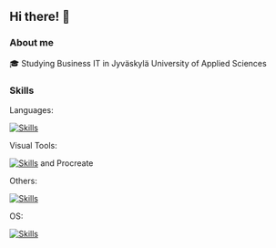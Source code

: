 ## Hi there! 🦊

### About me

🎓 Studying Business IT in Jyväskylä University of Applied Sciences

### Skills
Languages:

[![Skills](https://skillicons.dev/icons?i=js,html,css,bash,mysql,powershell)](https://skillicons.dev)

Visual Tools:

[![Skills](https://skillicons.dev/icons?i=photoshop,figma,illustrator)](https://skillicons.dev) 
and Procreate

Others:

[![Skills](https://skillicons.dev/icons?i=git,github,tailwind,wordpress,vscode,nodejs,npm,powershell,aws)](https://skillicons.dev)

OS:

[![Skills](https://skillicons.dev/icons?i=windows,linux,ubuntu)](https://skillicons.dev)



<!--
**JunFengari/JunFengari** is a ✨ _special_ ✨ repository because its `README.md` (this file) appears on your GitHub profile.

Here are some ideas to get you started:

- 🔭 I’m currently working on ...
- 🌱 I’m currently learning ...
- 👯 I’m looking to collaborate on ...
- 🤔 I’m looking for help with ...
- 💬 Ask me about ...
- 📫 How to reach me: ...
- 😄 Pronouns: ...
- ⚡ Fun fact: ...
-->
